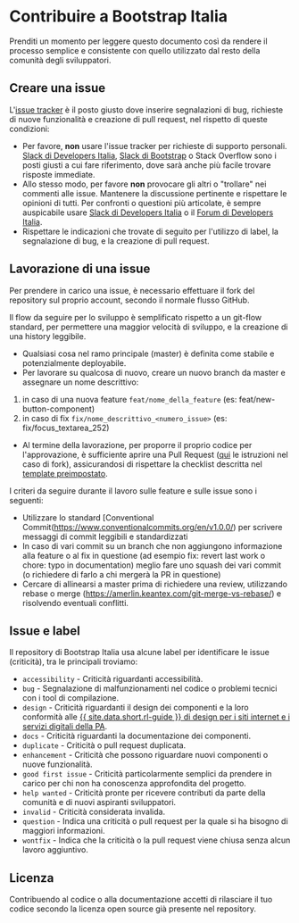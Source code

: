 # Contribuire a Bootstrap Italia

Prenditi un momento per leggere questo documento così da rendere il processo semplice e consistente con quello utilizzato
dal resto della comunità degli sviluppatori.

## Creare una issue

L'[issue tracker](https://github.com/italia/bootstrap-italia/issues) è il posto giusto dove inserire segnalazioni di bug,
richieste di nuove funzionalità e creazione di pull request, nel rispetto di queste condizioni:

- Per favore, **non** usare l'issue tracker per richieste di supporto personali.
  [Slack di Developers Italia](https://slack.developers.italia.it/), [Slack di Bootstrap](https://bootstrap-slack.herokuapp.com/)
  o Stack Overflow sono i posti giusti a cui fare riferimento, dove sarà anche più facile trovare risposte immediate.
- Allo stesso modo, per favore **non** provocare gli altri o "trollare" nei commenti alle issue.
  Mantenere la discussione pertinente e rispettare le opinioni di tutti. Per confronti o questioni più articolate,
  è sempre auspicabile usare [Slack di Developers Italia](https://slack.developers.italia.it/) o il [Forum di Developers Italia](https://forum.italia.it/).
- Rispettare le indicazioni che trovate di seguito per l'utilizzo di label, la segnalazione di bug, e la creazione di pull request.

## Lavorazione di una issue

Per prendere in carico una issue, è necessario effettuare il fork del repository sul proprio account, secondo il normale flusso GitHub.

Il flow da seguire per lo sviluppo è semplificato rispetto a un git-flow standard, per permettere una maggior velocità di sviluppo, e la creazione di una history leggibile.

- Qualsiasi cosa nel ramo principale (master) è definita come stabile e potenzialmente deployabile.
- Per lavorare su qualcosa di nuovo, creare un nuovo branch da master e assegnare un nome descrittivo:

1. in caso di una nuova feature `feat/nome_della_feature` (es: feat/new-button-component)
2. in caso di fix `fix/nome_descrittivo_<numero_issue>` (es: fix/focus_textarea_252)

- Al termine della lavorazione, per proporre il proprio codice per l'approvazione, è sufficiente aprire una Pull Request ([qui](https://help.github.com/articles/creating-a-pull-request-from-a-fork/) le istruzioni nel caso di fork), assicurandosi di rispettare la checklist descritta nel [template preimpostato](https://github.com/italia/bootstrap-italia/blob/master/.github/PULL_REQUEST_TEMPLATE.md).

I criteri da seguire durante il lavoro sulle feature e sulle issue sono i seguenti:

- Utilizzare lo standard [Conventional Commit(https://www.conventionalcommits.org/en/v1.0.0/) per scrivere messaggi di commit leggibili e standardizzati
- In caso di vari commit su un branch che non aggiungono informazione alla feature o al fix in questione (ad esempio fix: revert last work o chore: typo in documentation) meglio fare uno squash dei vari commit (o richiedere di farlo a chi mergerà la PR in questione)
- Cercare di allinearsi a master prima di richiedere una review, utilizzando rebase o merge (https://amerlin.keantex.com/git-merge-vs-rebase/) e risolvendo eventuali conflitti.

## Issue e label

Il repository di Bootstrap Italia usa alcune label per identificare le issue (criticità), tra le principali troviamo:

- `accessibility` - Criticità riguardanti accessibilità.
- `bug` - Segnalazione di malfunzionamenti nel codice o problemi tecnici con i tool di compilazione.
- `design` - Criticità riguardanti il design dei componenti e la loro conformità alle [{{ site.data.short.rl-guide }} di design per i siti internet e i servizi digitali della PA](https://docs.italia.it/italia/design/lg-design-servizi-web/).
- `docs` - Criticità riguardanti la documentazione dei componenti.
- `duplicate` - Criticità o pull request duplicata.
- `enhancement` - Criticità che possono riguardare nuovi componenti o nuove funzionalità.
- `good first issue` - Criticità particolarmente semplici da prendere in carico per chi non ha conoscenza approfondita del progetto.
- `help wanted` - Criticità pronte per ricevere contributi da parte della comunità e di nuovi aspiranti sviluppatori.
- `invalid` - Criticità considerata invalida.
- `question` - Indica una criticità o pull request per la quale si ha bisogno di maggiori informazioni.
- `wontfix` - Indica che la criticità o la pull request viene chiusa senza alcun lavoro aggiuntivo.

## Licenza

Contribuendo al codice o alla documentazione accetti di rilasciare il tuo codice secondo la licenza open source già presente nel repository.
